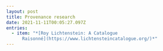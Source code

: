 ```yaml
---
layout: post
title: Provenance research
date: 2021-11-11T00:05:27.097Z
entries:
  - item: "*[R﻿oy Lichtenstein: A Catalogue
      Raisonné](https://www.lichtensteincatalogue.org/)*"
---
```

